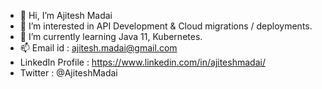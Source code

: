 - 👋 Hi, I’m Ajitesh Madai
- 👀 I’m interested in API Development & Cloud migrations / deployments.
- 🌱 I’m currently learning Java 11, Kubernetes.
- 📫 Email id : ajitesh.madai@gmail.com
- LinkedIn Profile : https://www.linkedin.com/in/ajiteshmadai/
- Twitter : @AjiteshMadai

<!---
ajiteshmadai/ajiteshmadai is a ✨ special ✨ repository because its `README.md` (this file) appears on your GitHub profile.
You can click the Preview link to take a look at your changes.
--->
